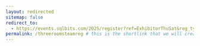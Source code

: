 ```yaml
---
layout: redirected
sitemap: false
redirect_to:
  - https://events.sqlbits.com/2025/register?ref=ExhibitorThuSat&reg_type_id=805683&c_5623523=5ca1b808-e0b2-4a4b-a396-5f52bfe99cd5&company=ThreeRooms # This is where it will be redirected  - must be a complete url and a space after the -
permalink: /threeroomsteamreg # this is the shortlink that we will create the / is required - MUST MATCH the name of the file amd a space after the :
---
```

